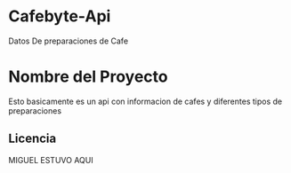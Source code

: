 # Cafebyte-Api
 Datos De preparaciones de Cafe
# Nombre del Proyecto

Esto basicamente es un api con informacion de cafes y diferentes tipos de preparaciones 

## Licencia
MIGUEL ESTUVO AQUI

